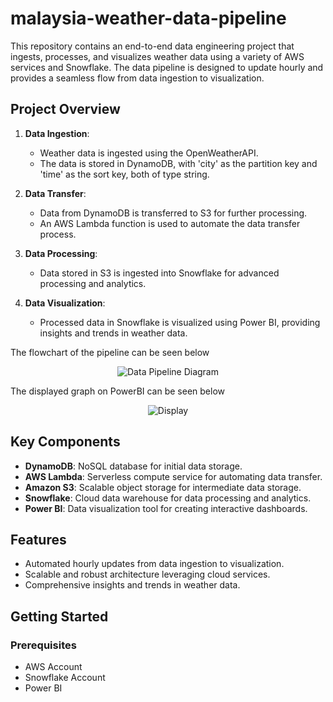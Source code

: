 # malaysia-weather-data-pipeline

This repository contains an end-to-end data engineering project that ingests, processes, and visualizes weather data using a variety of AWS services and Snowflake. The data pipeline is designed to update hourly and provides a seamless flow from data ingestion to visualization.

## Project Overview

1. **Data Ingestion**:
   - Weather data is ingested using the OpenWeatherAPI.
   - The data is stored in DynamoDB, with 'city' as the partition key and 'time' as the sort key, both of type string.

2. **Data Transfer**:
   - Data from DynamoDB is transferred to S3 for further processing.
   - An AWS Lambda function is used to automate the data transfer process.

3. **Data Processing**:
   - Data stored in S3 is ingested into Snowflake for advanced processing and analytics.

4. **Data Visualization**:
   - Processed data in Snowflake is visualized using Power BI, providing insights and trends in weather data.

The flowchart of the pipeline can be seen below

<p align="center">
  <img src="https://github.com/user-attachments/assets/ae47d0a9-98fe-4e1c-9cd7-30dfe659c947" alt="Data Pipeline Diagram"/>
</p>

The displayed graph on PowerBI can be seen below

<p align="center">
  <img src="https://github.com/user-attachments/assets/b30ce08e-7938-4142-a860-c4d94f9590e9" alt="Display"/>
</p>

## Key Components

- **DynamoDB**: NoSQL database for initial data storage.
- **AWS Lambda**: Serverless compute service for automating data transfer.
- **Amazon S3**: Scalable object storage for intermediate data storage.
- **Snowflake**: Cloud data warehouse for data processing and analytics.
- **Power BI**: Data visualization tool for creating interactive dashboards.

## Features

- Automated hourly updates from data ingestion to visualization.
- Scalable and robust architecture leveraging cloud services.
- Comprehensive insights and trends in weather data.

## Getting Started

### Prerequisites

- AWS Account
- Snowflake Account
- Power BI
